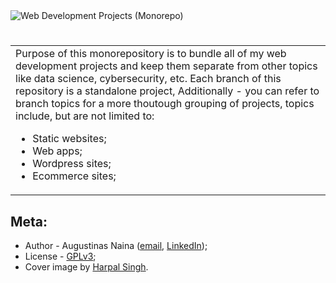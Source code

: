 <img src='http://drive.google.com/uc?export=view&id=1A8ZyDValb2o6jlOq-ywUZq6MWOyUQfpr' alt='Web Development Projects (Monorepo)'/>

#

<table>
  <tr>
    <td>
      Purpose of this monorepository is to bundle all of my web development projects
      and keep them separate from other topics like data science, cybersecurity,
      etc. Each branch of this repository is a standalone project, Additionally - you can refer to branch topics
      for a more thoutough grouping of projects, topics include, but are not limited to:
      <ul>
        <li>Static websites;</li>
        <li>Web apps;</li>
        <li>Wordpress sites;</li>
        <li>Ecommerce sites;</li>
      </ul>
    </td>
  </tr>
</table>

## Meta:

- Author - Augustinas Naina ([email](mailto:augustinasnaina@gmail.com), [LinkedIn](https://www.linkedin.com/in/augustinasn/));
- License - [GPLv3](https://github.com/augustinasn/_web_development_projects/blob/master/LICENSE);
- Cover image by <a href='https://unsplash.com/@aquatium'>Harpal Singh</a>.
